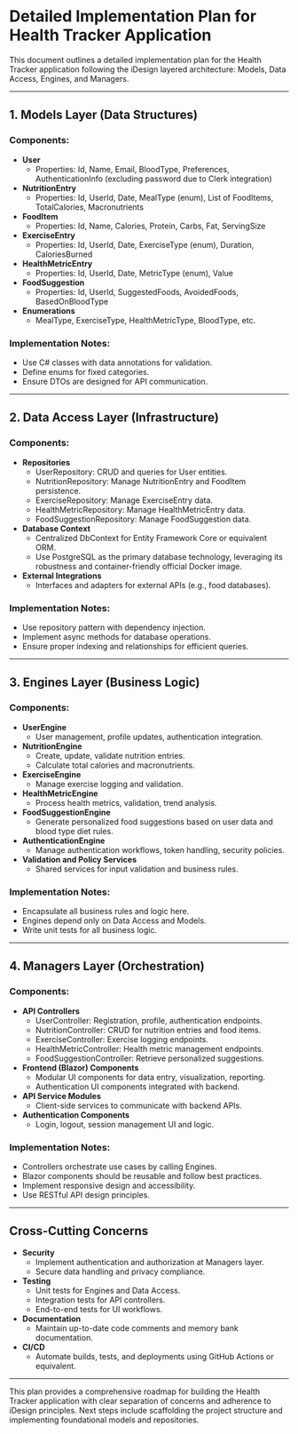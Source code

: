 # Detailed Implementation Plan for Health Tracker Application

This document outlines a detailed implementation plan for the Health Tracker application following the iDesign layered architecture: Models, Data Access, Engines, and Managers.

---

## 1. Models Layer (Data Structures)

### Components:
- **User**
  - Properties: Id, Name, Email, BloodType, Preferences, AuthenticationInfo (excluding password due to Clerk integration)
- **NutritionEntry**
  - Properties: Id, UserId, Date, MealType (enum), List of FoodItems, TotalCalories, Macronutrients
- **FoodItem**
  - Properties: Id, Name, Calories, Protein, Carbs, Fat, ServingSize
- **ExerciseEntry**
  - Properties: Id, UserId, Date, ExerciseType (enum), Duration, CaloriesBurned
- **HealthMetricEntry**
  - Properties: Id, UserId, Date, MetricType (enum), Value
- **FoodSuggestion**
  - Properties: Id, UserId, SuggestedFoods, AvoidedFoods, BasedOnBloodType
- **Enumerations**
  - MealType, ExerciseType, HealthMetricType, BloodType, etc.

### Implementation Notes:
- Use C# classes with data annotations for validation.
- Define enums for fixed categories.
- Ensure DTOs are designed for API communication.

---

## 2. Data Access Layer (Infrastructure)

### Components:
- **Repositories**
  - UserRepository: CRUD and queries for User entities.
  - NutritionRepository: Manage NutritionEntry and FoodItem persistence.
  - ExerciseRepository: Manage ExerciseEntry data.
  - HealthMetricRepository: Manage HealthMetricEntry data.
  - FoodSuggestionRepository: Manage FoodSuggestion data.
- **Database Context**
  - Centralized DbContext for Entity Framework Core or equivalent ORM.
  - Use PostgreSQL as the primary database technology, leveraging its robustness and container-friendly official Docker image.
- **External Integrations**
  - Interfaces and adapters for external APIs (e.g., food databases).

### Implementation Notes:
- Use repository pattern with dependency injection.
- Implement async methods for database operations.
- Ensure proper indexing and relationships for efficient queries.

---

## 3. Engines Layer (Business Logic)

### Components:
- **UserEngine**
  - User management, profile updates, authentication integration.
- **NutritionEngine**
  - Create, update, validate nutrition entries.
  - Calculate total calories and macronutrients.
- **ExerciseEngine**
  - Manage exercise logging and validation.
- **HealthMetricEngine**
  - Process health metrics, validation, trend analysis.
- **FoodSuggestionEngine**
  - Generate personalized food suggestions based on user data and blood type diet rules.
- **AuthenticationEngine**
  - Manage authentication workflows, token handling, security policies.
- **Validation and Policy Services**
  - Shared services for input validation and business rules.

### Implementation Notes:
- Encapsulate all business rules and logic here.
- Engines depend only on Data Access and Models.
- Write unit tests for all business logic.

---

## 4. Managers Layer (Orchestration)

### Components:
- **API Controllers**
  - UserController: Registration, profile, authentication endpoints.
  - NutritionController: CRUD for nutrition entries and food items.
  - ExerciseController: Exercise logging endpoints.
  - HealthMetricController: Health metric management endpoints.
  - FoodSuggestionController: Retrieve personalized suggestions.
- **Frontend (Blazor) Components**
  - Modular UI components for data entry, visualization, reporting.
  - Authentication UI components integrated with backend.
- **API Service Modules**
  - Client-side services to communicate with backend APIs.
- **Authentication Components**
  - Login, logout, session management UI and logic.

### Implementation Notes:
- Controllers orchestrate use cases by calling Engines.
- Blazor components should be reusable and follow best practices.
- Implement responsive design and accessibility.
- Use RESTful API design principles.

---

## Cross-Cutting Concerns

- **Security**
  - Implement authentication and authorization at Managers layer.
  - Secure data handling and privacy compliance.
- **Testing**
  - Unit tests for Engines and Data Access.
  - Integration tests for API controllers.
  - End-to-end tests for UI workflows.
- **Documentation**
  - Maintain up-to-date code comments and memory bank documentation.
- **CI/CD**
  - Automate builds, tests, and deployments using GitHub Actions or equivalent.

---

This plan provides a comprehensive roadmap for building the Health Tracker application with clear separation of concerns and adherence to iDesign principles. Next steps include scaffolding the project structure and implementing foundational models and repositories.
